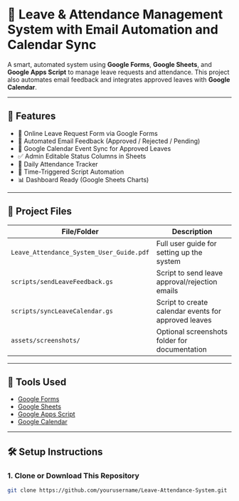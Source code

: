 # 📅 Leave & Attendance Management System with Email Automation and Calendar Sync

A smart, automated system using **Google Forms**, **Google Sheets**, and **Google Apps Script** to manage leave requests and attendance. This project also automates email feedback and integrates approved leaves with **Google Calendar**.

---

## 🚀 Features

- 📝 Online Leave Request Form via Google Forms
- 📩 Automated Email Feedback (Approved / Rejected / Pending)
- 📅 Google Calendar Event Sync for Approved Leaves
- ✅ Admin Editable Status Columns in Sheets
- 📌 Daily Attendance Tracker
- 🔄 Time-Triggered Script Automation
- 📊 Dashboard Ready (Google Sheets Charts)

---

## 📂 Project Files

| File/Folder | Description |
|-------------|-------------|
| `Leave_Attendance_System_User_Guide.pdf` | Full user guide for setting up the system |
| `scripts/sendLeaveFeedback.gs` | Script to send leave approval/rejection emails |
| `scripts/syncLeaveCalendar.gs` | Script to create calendar events for approved leaves |
| `assets/screenshots/` | Optional screenshots folder for documentation |

---

## 🧰 Tools Used

- [Google Forms](https://forms.google.com)
- [Google Sheets](https://sheets.google.com)
- [Google Apps Script](https://script.google.com)
- [Google Calendar](https://calendar.google.com)

---

## 🛠️ Setup Instructions

### 1. Clone or Download This Repository
```bash
git clone https://github.com/yourusername/Leave-Attendance-System.git
